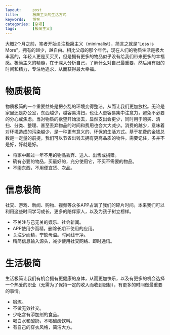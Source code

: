 ```yaml
---
layout:     post
title:      极简主义的生活方式
keywords:   博客
categories: [杂项]
tags:	    [极简主义]
---
```


大概2个月之前，笔者开始关注极简主义（minimalist），简言之就是“Less is More”，拥有的越少，越自由。相比父母的那个年代，现在人们的物质生活是极大丰富的，年轻人更是买买买，但是拥有更多的物品似乎没有给我们带来更多的幸福感。极简主义的精髓，在于深入分析自己，了解什么对自己最重要，然后用有限的时间和精力，专注地追求，从而获得最大幸福。

# 物质极简

物质极简的一个重要益处是把杂乱的环境变得整洁，从而让我们更加放松。无论是家里还是办公室，东西越少，越容易清扫，也让人更容易集中注意力，避免不必要的分心或焦虑。当对物质的欲望开始淡去，显然支出会更少，同时用于购买、清扫、分类、整理、甚至丢弃物品的时间和费用也会大大减少。消费的越少，意味着对环境造成的污染越少，是一种更有意义的、环保的生活方式。基于花费的金钱总数是一定量的前提，我们可以节省出钱去拥有更高品质的物件。需要记住，多并不是好，好就是好。

* 将家中超过一年不用的物品丢弃、送人、出售或捐赠。
* 确有必要的物品，买最好的，充分使用它，不买不需要的物品。
* 不囤东西，不用便宜货、次品。

# 信息极简

社交、游戏、新闻、购物、视频等众多APP占满了我们的碎片时间。本来我们可以利用这些时间学习成长，更多的陪伴家人，以及为孩子树立榜样。

* 不关注与己无关的娱乐、社会新闻。
* APP使用少而精，删除长期不使用的应用。
* 关注少而精，宁缺毋滥。时间线干净。
* 精简信息输入源头，减少使用社交网络、即时通讯。

# 生活极简

生活极简让我们有机会拥有更健康的身体，从而更加快乐，以及有更多的机会选择一个热爱的职业（无需为了保持一定的收入而收到限制），有更多的时间做最重要的事情。

* 锻炼。
* 不做无效社交。
* 少吃含有添加剂的食品。
* 喝白水和酸奶，不喝碳酸饮料。
* 有自己的穿衣风格，简洁大方。


